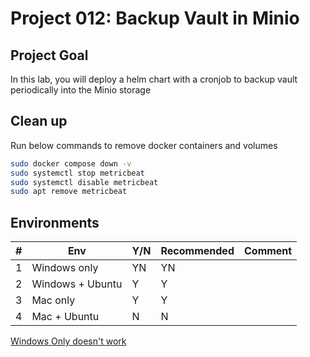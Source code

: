 # Project 012: Backup Vault in Minio

## Project Goal

In this lab, you will deploy a helm chart with a cronjob to backup vault periodically into the Minio storage

## Clean up

Run below commands to remove docker containers and volumes

```bash
sudo docker compose down -v
sudo systemctl stop metricbeat
sudo systemctl disable metricbeat
sudo apt remove metricbeat
```

## Environments

| #  | Env  | Y/N  | Recommended   |  Comment |
|---|---|---|---|---|
| 1 | Windows only | YN | YN |   |
| 2 | Windows + Ubuntu | Y | Y |   |
| 3 | Mac only | Y | Y |   |
| 4 | Mac + Ubuntu | N | N |   |

[Windows Only doesn't work](01_N_WindowsOnly.md)

<!--
[With_Windows_Ubuntu](02_N_Windows_Ubuntu.md)

[Mac Only doesn't work](03_N_MacOnly.md)

[With_Mac_Ubuntu](04_N_Mac_Ubuntu.md)
-->
